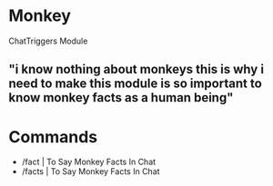 # Monkey
ChatTriggers Module

## "i know nothing about monkeys this is why i need to make this module is so important to know monkey facts as a human being"

# Commands
* /fact | To Say Monkey Facts In Chat
* /facts | To Say Monkey Facts In Chat
